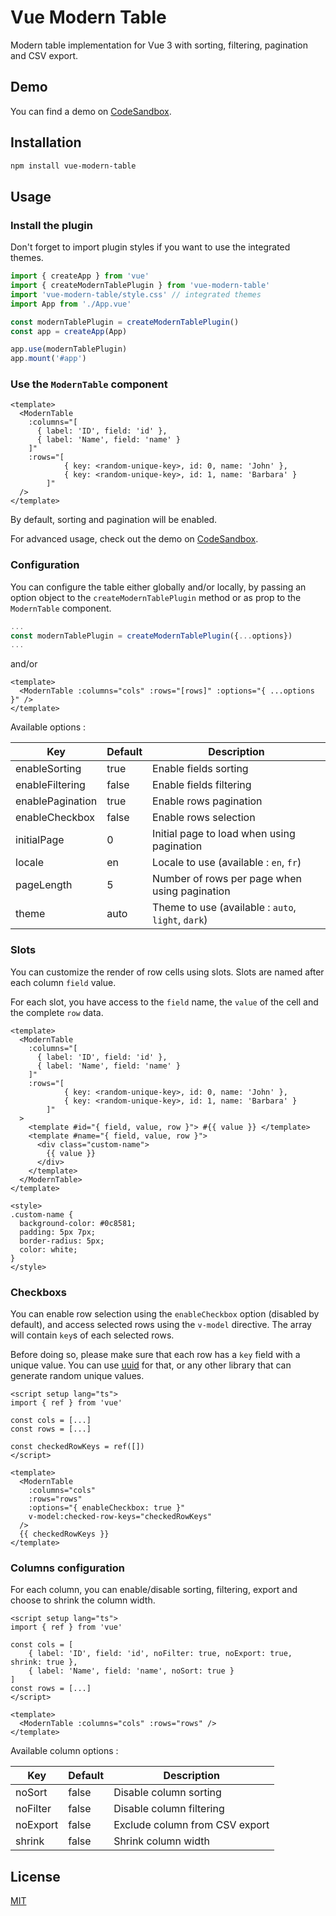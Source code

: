 # Vue Modern Table

Modern table implementation for Vue 3 with sorting, filtering, pagination and CSV export.

## Demo

You can find a demo on [CodeSandbox](https://codesandbox.io/p/sandbox/sleepy-maxwell-kduo36).

## Installation

```sh
npm install vue-modern-table
```

## Usage

### Install the plugin

Don't forget to import plugin styles if you want to use the integrated themes.

```js
import { createApp } from 'vue'
import { createModernTablePlugin } from 'vue-modern-table'
import 'vue-modern-table/style.css' // integrated themes
import App from './App.vue'

const modernTablePlugin = createModernTablePlugin()
const app = createApp(App)

app.use(modernTablePlugin)
app.mount('#app')
```

### Use the `ModernTable` component

```vue
<template>
  <ModernTable
    :columns="[
      { label: 'ID', field: 'id' },
      { label: 'Name', field: 'name' }
    ]"
    :rows="[
            { key: <random-unique-key>, id: 0, name: 'John' },
            { key: <random-unique-key>, id: 1, name: 'Barbara' }
        ]"
  />
</template>
```

By default, sorting and pagination will be enabled.

For advanced usage, check out the demo on [CodeSandbox](https://codesandbox.io/p/sandbox/sleepy-maxwell-kduo36).

### Configuration

You can configure the table either globally and/or locally, by passing an option object to the `createModernTablePlugin` method or as prop to the `ModernTable` component.

```js
...
const modernTablePlugin = createModernTablePlugin({...options})
...
```

and/or

```vue
<template>
  <ModernTable :columns="cols" :rows="[rows]" :options="{ ...options }" />
</template>
```

Available options :

| Key              | Default | Description                                        |
| ---------------- | ------- | -------------------------------------------------- |
| enableSorting    | true    | Enable fields sorting                              |
| enableFiltering  | false   | Enable fields filtering                            |
| enablePagination | true    | Enable rows pagination                             |
| enableCheckbox   | false   | Enable rows selection                              |
| initialPage      | 0       | Initial page to load when using pagination         |
| locale           | en      | Locale to use (available : `en`, `fr`)             |
| pageLength       | 5       | Number of rows per page when using pagination      |
| theme            | auto    | Theme to use (available : `auto`, `light`, `dark`) |

### Slots

You can customize the render of row cells using slots. Slots are named after each column `field` value.

For each slot, you have access to the `field` name, the `value` of the cell and the complete `row` data.

```vue
<template>
  <ModernTable
    :columns="[
      { label: 'ID', field: 'id' },
      { label: 'Name', field: 'name' }
    ]"
    :rows="[
            { key: <random-unique-key>, id: 0, name: 'John' },
            { key: <random-unique-key>, id: 1, name: 'Barbara' }
        ]"
  >
    <template #id="{ field, value, row }"> #{{ value }} </template>
    <template #name="{ field, value, row }">
      <div class="custom-name">
        {{ value }}
      </div>
    </template>
  </ModernTable>
</template>

<style>
.custom-name {
  background-color: #0c8581;
  padding: 5px 7px;
  border-radius: 5px;
  color: white;
}
</style>
```

### Checkboxs

You can enable row selection using the `enableCheckbox` option (disabled by default), and access selected rows using the `v-model` directive. The array will contain `key`s of each selected rows.

Before doing so, please make sure that each row has a `key` field with a unique value. You can use [uuid](https://github.com/uuidjs/uuid) for that, or any other library that can generate random unique values.

```vue
<script setup lang="ts">
import { ref } from 'vue'

const cols = [...]
const rows = [...]

const checkedRowKeys = ref([])
</script>

<template>
  <ModernTable
    :columns="cols"
    :rows="rows"
    :options="{ enableCheckbox: true }"
    v-model:checked-row-keys="checkedRowKeys"
  />
  {{ checkedRowKeys }}
</template>
```

### Columns configuration

For each column, you can enable/disable sorting, filtering, export and choose to shrink the column width.

```vue
<script setup lang="ts">
import { ref } from 'vue'

const cols = [
    { label: 'ID', field: 'id', noFilter: true, noExport: true, shrink: true },
    { label: 'Name', field: 'name', noSort: true }
]
const rows = [...]
</script>

<template>
  <ModernTable :columns="cols" :rows="rows" />
</template>
```

Available column options :

| Key      | Default | Description                    |
| -------- | ------- | ------------------------------ |
| noSort   | false   | Disable column sorting         |
| noFilter | false   | Disable column filtering       |
| noExport | false   | Exclude column from CSV export |
| shrink   | false   | Shrink column width            |

## License

[MIT](http://opensource.org/licenses/MIT)
